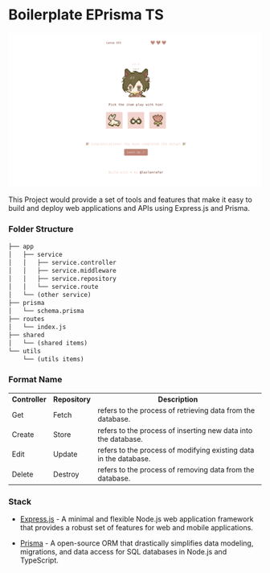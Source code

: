 # Boilerplate EPrisma TS

<img src="./banner.png" />

This Project would provide a set of tools and features that make it easy to build and deploy web applications and APIs using Express.js and Prisma.

### Folder Structure

```
├── app
│   ├── service
│   │   ├── service.controller
│   │   ├── service.middleware
│   │   ├── service.repository
│   │   └── service.route
│   └── (other service)
├── prisma
│   └── schema.prisma
├── routes
│   └── index.js
├── shared
│   └── (shared items)
└── utils
    └── (utils items)
```

### Format Name

<table width="100%">
    <tr>
        <th>Controller</th>
        <th>Repository</th>
        <th>Description</th>
    </tr>
    <tr>
        <td>Get</td>
        <td>Fetch</td>
        <td>refers to the process of retrieving data from the database.</td>
    </tr>
    <tr>
        <td>Create</td>
        <td>Store</td>
        <td>refers to the process of inserting new data into the database.</td>
    </tr>
    <tr>
        <td>Edit</td>
        <td>Update</td>
        <td>refers to the process of modifying existing data in the database.</td>
    </tr>
    <tr>
        <td>Delete</td>
        <td>Destroy</td>
        <td>refers to the process of removing data from the database.</td>
    </tr>
</table>

### Stack

- [Express.js](https://expressjs.com/) - A minimal and flexible Node.js web application framework that provides a robust set of features for web and mobile applications.

- [Prisma](https://www.prisma.io/express) - A open-source ORM that drastically simplifies data modeling, migrations, and data access for SQL databases in Node.js and TypeScript.
